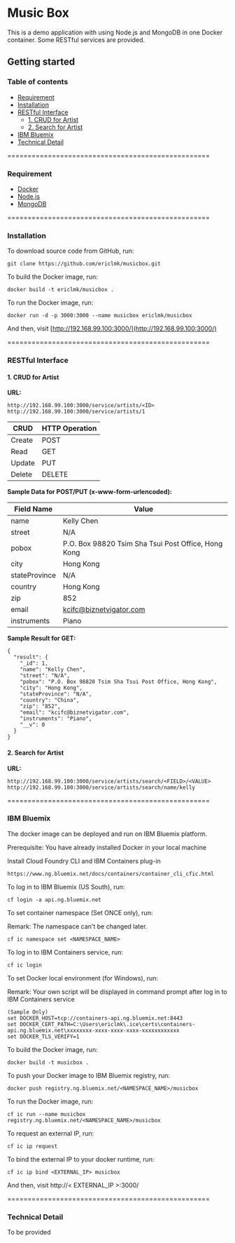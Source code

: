 # Music Box
This is a demo application with using Node.js and MongoDB in one Docker container. Some RESTful services are provided.

## Getting started

### Table of contents

* [Requirement](#requirement)
* [Installation](#installation)
* [RESTful Interface](#restful-interface)
    * [1. CRUD for Artist](#1-crud-for-artist)
    * [2. Search for Artist](#2-search-for-artist)
* [IBM Bluemix](#ibm-bluemix)
* [Technical Detail](#technical-detail)

==================================================

### Requirement
* [Docker](http://www.docker.com)
* [Node.js](http://nodejs.org)
* [MongoDB](http://mongodb.org)

==================================================

### Installation

To download source code from GitHub, run:

    git clone https://github.com/ericlmk/musicbox.git

To build the Docker image, run:

    docker build -t ericlmk/musicbox .

To run the Docker image, run:

    docker run -d -p 3000:3000 --name musicbox ericlmk/musicbox

And then, visit [http://192.168.99.100:3000/](http://192.168.99.100:3000/)

==================================================

### RESTful Interface

#### 1. CRUD for Artist

**URL:**

    http://192.168.99.100:3000/service/artists/<ID>
    http://192.168.99.100:3000/service/artists/1

| CRUD    | HTTP Operation  |
| ------- | --------------- |
| Create  | POST            |
| Read    | GET             |
| Update  | PUT             |
| Delete  | DELETE          |

**Sample Data for POST/PUT (x-www-form-urlencoded):**

| Field Name    | Value                                                |
| ------------- | ---------------------------------------------------- |
| name          | Kelly Chen                                           |
| street        | N/A                                                  |
| pobox         | P.O. Box 98820 Tsim Sha Tsui Post Office, Hong Kong  |
| city          | Hong Kong                                            |
| stateProvince | N/A                                                  |
| country       | Hong Kong                                            |
| zip           | 852                                                  |
| email         | kcifc@biznetvigator.com                              |
| instruments   | Piano                                                |

**Sample Result for GET:**

    {
      "result": {
        "_id": 1,
        "name": "Kelly Chen",
        "street": "N/A",
        "pobox": "P.O. Box 98820 Tsim Sha Tsui Post Office, Hong Kong",
        "city": "Hong Kong",
        "stateProvince": "N/A",
        "country": "China",
        "zip": "852",
        "email": "kcifc@biznetvigator.com",
        "instruments": "Piano",
        "__v": 0
      }
    }

#### 2. Search for Artist

**URL:**

    http://192.168.99.100:3000/service/artists/search/<FIELD>/<VALUE>
    http://192.168.99.100:3000/service/artists/search/name/kelly

==================================================

### IBM Bluemix

The docker image can be deployed and run on IBM Bluemix platform.

Prerequisite: You have already installed Docker in your local machine

Install Cloud Foundry CLI and IBM Containers plug-in
```
https://www.ng.bluemix.net/docs/containers/container_cli_cfic.html
```

To log in to IBM Bluemix (US South), run:

```
cf login -a api.ng.bluemix.net
```

To set container namespace (Set ONCE only), run:

Remark: The namespace can't be changed later.

```
cf ic namespace set <NAMESPACE_NAME>
```

To log in to IBM Containers service, run:
```
cf ic login
```

To set Docker local environment (for Windows), run:

Remark: Your own script will be displayed in command prompt after log in to IBM Containers service 

```
(Sample Only)
set DOCKER_HOST=tcp://containers-api.ng.bluemix.net:8443
set DOCKER_CERT_PATH=C:\Users\ericlmk\.ice\certs\containers-api.ng.bluemix.net\xxxxxxxx-xxxx-xxxx-xxxx-xxxxxxxxxxxx
set DOCKER_TLS_VERIFY=1
```

To build the Docker image, run:
```
docker build -t musicbox .
```

To push your Docker image to IBM Bluemix registry, run:
```
docker push registry.ng.bluemix.net/<NAMESPACE_NAME>/musicbox
```

To run the Docker image, run:
```
cf ic run --name musicbox registry.ng.bluemix.net/<NAMESPACE_NAME>/musicbox
```

To request an external IP, run:
```
cf ic ip request
```

To bind the external IP to your docker runtime, run:
```
cf ic ip bind <EXTERNAL_IP> musicbox
```

And then, visit http://< EXTERNAL_IP >:3000/

==================================================

### Technical Detail

To be provided
